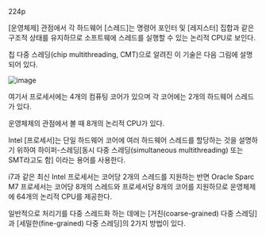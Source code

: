 224p

[운영체제] 관점에서 각 하드웨어 [스레드]는 명령어 포인터 및 [레지스터] 집합과 같은 구조적 상태를 유지하므로 소프트웨에 스레드를 실행할 수 있는 논리적 CPU로 보인다.

칩 다중 스레딩(chip multithreading, CMT)으로 알려진 이 기술은 다음 그림에 설명되어 있다.

![image](https://user-images.githubusercontent.com/116250393/212697709-d6ffe65c-68e3-4773-ab98-d01ba3f17be6.png)

여기서 프로세서에는 4개의 컴퓨팅 코어가 있으며 각 코어에는 2개의 하드웨어 스레드가 있다.

운영체제의 관점에서 볼 때 8개의 논리적 CPU가 있다.

Intel [프로세서]는 단일 하드웨어 코어에 여러 하드웨어 스레드를 할당하는 것을 설명하기 위하여 하이퍼-스레딩[동시 다중 스레딩(simultaneous multithreading) 또는 SMT라고도 함] 이라는 용어를 사용한다.

i7과 같은 최신 Intel 프로세서는 코어당 2개의 스레드를 지원하는 반면 Oracle Sparc M7 프로세서는 코어당 8개의 스레드와 프로세서당 8개의 코어를 지원하므로 운영체제에 64개의 논리적 CPU를 제공한다.

일반적으로 처리기를 다중 스레드화 하는 데에는 [거친(coarse-grained) 다중 스레딩]과 [세밀한(fine-grained) 다중 스레딩]의 2가지 방법이 있다.